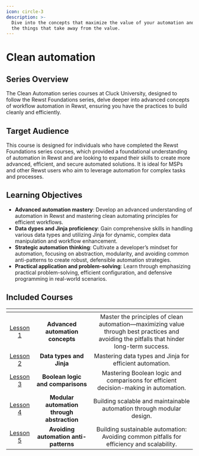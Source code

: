 ```yaml
---
icon: circle-3
description: >-
  Dive into the concepts that maximize the value of your automation and minimize
  the things that take away from the value.
---
```


# Clean automation

## Series Overview

The Clean Automation series courses at Cluck University, designed to follow the Rewst Foundations series, delve deeper into advanced concepts of workflow automation in Rewst, ensuring you have the practices to build cleanly and efficiently.

## **Target Audience**

This course is designed for individuals who have completed the Rewst Foundations series courses, which provided a foundational understanding of automation in Rewst and are looking to expand their skills to create more advanced, efficient, and secure automated solutions. It is ideal for MSPs and other Rewst users who aim to leverage automation for complex tasks and processes.

## Learning Objectives

* **Advanced automation mastery**: Develop an advanced understanding of automation in Rewst and mastering clean automating principles for efficient workflows.
* **Data dypes and Jinja proficiency**: Gain comprehensive skills in handling various data types and utilizing Jinja for dynamic, complex data manipulation and workflow enhancement.
* **Strategic automation thinking**: Cultivate a developer’s mindset for automation, focusing on abstraction, modularity, and avoiding common anti-patterns to create robust, defensible automation strategies.
* **Practical application and problem-solving**: Learn through emphasizing practical problem-solving, efficient configuration, and defensive programming in real-world scenarios.

## **Included Courses**

<table data-view="cards"><thead><tr><th align="center"></th><th align="center"></th><th align="center"></th></tr></thead><tbody><tr><td align="center"><a href="advanced-automation-concepts/">Lesson 1</a></td><td align="center"><strong>Advanced automation concepts</strong></td><td align="center">Master the principles of clean automation—maximizing value through best practices and avoiding the pitfalls that hinder long-term success.</td></tr><tr><td align="center"><a href="data-types-and-jinja/">Lesson 2</a></td><td align="center"><strong>Data types and Jinja</strong></td><td align="center">Mastering data types and Jinja for efficient automation.</td></tr><tr><td align="center"><a href="boolean-logic-and-comparisons/">Lesson 3</a></td><td align="center"><strong>Boolean logic and comparisons</strong></td><td align="center">Mastering Boolean logic and comparisons for efficient decision-making in automation.</td></tr><tr><td align="center"><a href="modular-automation-through-abstraction/">Lesson 4</a></td><td align="center"><strong>Modular automation through abstraction</strong></td><td align="center">Building scalable and maintainable automation through modular design.</td></tr><tr><td align="center"><a href="avoiding-automation-anti-patterns/">Lesson 5</a></td><td align="center"><strong>Avoiding automation anti-patterns</strong></td><td align="center">Building sustainable automation: Avoiding common pitfalls for efficiency and scalability.</td></tr></tbody></table>
